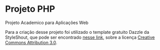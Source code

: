 # Projeto PHP
 Projeto Academico para Aplicações Web

Para a criação desse projeto foi utilizado o template gratuito Dazzle da StyleShout, que pode ser encontrado [nesse link](https://www.styleshout.com/free-templates/dazzle/), sobre a licença [Creative Commons Attribution 3.0](http://creativecommons.org/licenses/by/3.0/).